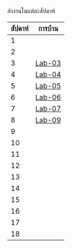 ส่งงานในแต่ละสัปดาห์

สัปดาห์ | การบ้าน 
--- | --- 
1|
2|
3|[Lab-03](https://github.com/ADSADAWUT/ENGCC304/blob/main/Lab-03)
4|[Lab-04](https://github.com/ADSADAWUT/ENGCC304/blob/main/Lap-04)
5|[Lab-05](https://github.com/ADSADAWUT/ENGCC304/tree/main/Lab-05%20)
6|[Lab-06](https://github.com/ADSADAWUT/ENGCC304/blob/main/Lab06)
7|[Lab-07](https://github.com/ADSADAWUT/ENGCC304/blob/main/Lab-07)
8|[Lab-09](https://github.com/ADSADAWUT/ENGCC304/blob/main/Lab-09)
9|
10|
11|
12|
13|
14|
15|
16|
17|
18|
